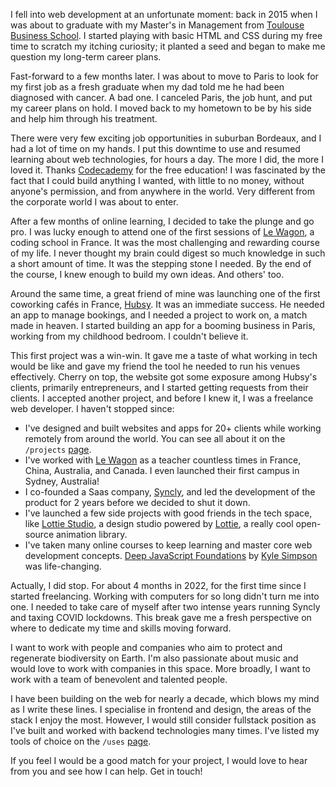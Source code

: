 I fell into web development at an unfortunate moment: back in 2015 when I was about to graduate with my Master's in Management from [Toulouse Business School](https://www.tbs-education.com/program/master-in-management/program-overview/). I started playing with basic HTML and CSS during my free time to scratch my itching curiosity; it planted a seed and began to make me question my long-term career plans.

Fast-forward to a few months later. I was about to move to Paris to look for my first job as a fresh graduate when my dad told me he had been diagnosed with cancer. A bad one. I canceled Paris, the job hunt, and put my career plans on hold. I moved back to my hometown to be by his side and help him through his treatment.

There were very few exciting job opportunities in suburban Bordeaux, and I had a lot of time on my hands. I put this downtime to use and resumed learning about web technologies, for hours a day. The more I did, the more I loved it. Thanks [Codecademy](https://www.codecademy.com/) for the free education! I was fascinated by the fact that I could build anything I wanted, with little to no money, without anyone's permission, and from anywhere in the world. Very different from the corporate world I was about to enter.

After a few months of online learning, I decided to take the plunge and go pro. I was lucky enough to attend one of the first sessions of [Le Wagon](https://www.lewagon.com/web-development-course), a coding school in France. It was the most challenging and rewarding course of my life. I never thought my brain could digest so much knowledge in such a short amount of time. It was the stepping stone I needed. By the end of the course, I knew enough to build my own ideas. And others' too.

Around the same time, a great friend of mine was launching one of the first coworking cafés in France, [Hubsy](https://www.hubsy.fr/). It was an immediate success. He needed an app to manage bookings, and I needed a project to work on, a match made in heaven. I started building an app for a booming business in Paris, working from my childhood bedroom. I couldn't believe it.

This first project was a win-win. It gave me a taste of what working in tech would be like and gave my friend the tool he needed to run his venues effectively. Cherry on top, the website got some exposure among Hubsy's clients, primarily entrepreneurs, and I started getting requests from their clients. I accepted another project, and before I knew it, I was a freelance web developer. I haven't stopped since:

- I've designed and built websites and apps for 20+ clients while working remotely from around the world. You can see all about it on the `/projects` [page](/projects).
- I've worked with [Le Wagon](https://www.lewagon.com/) as a teacher countless times in France, China, Australia, and Canada. I even launched their first campus in Sydney, Australia!
- I co-founded a Saas company, [Syncly](/projects/syncly), and led the development of the product for 2 years before we decided to shut it down.
- I've launched a few side projects with good friends in the tech space, like [Lottie Studio](/projects/lottie-studio), a design studio powered by [Lottie](https://airbnb.design/lottie/), a really cool open-source animation library.
- I've taken many online courses to keep learning and master core web development concepts. [Deep JavaScript Foundations](https://frontendmasters.com/courses/deep-javascript-v3/) by [Kyle Simpson](https://github.com/getify) was life-changing.

Actually, I did stop. For about 4 months in 2022, for the first time since I started freelancing. Working with computers for so long didn't turn me into one. I needed to take care of myself after two intense years running Syncly and taxing COVID lockdowns. This break gave me a fresh perspective on where to dedicate my time and skills moving forward.

I want to work with people and companies who aim to protect and regenerate biodiversity on Earth. I'm also passionate about music and would love to work with companies in this space. More broadly, I want to work with a team of benevolent and talented people.

I have been building on the web for nearly a decade, which blows my mind as I write these lines. I specialise in frontend and design, the areas of the stack I enjoy the most. However, I would still consider fullstack position as I've built and worked with backend technologies many times. I've listed my tools of choice on the `/uses` [page](/uses).

If you feel I would be a good match for your project, I would love to hear from you and see how I can help. Get in touch!
